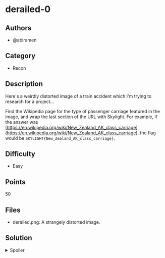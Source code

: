 # derailed-0

## Authors
- @abiramen

## Category
- Recon

## Description
Here's a weirdly distorted image of a train accident which I'm trying to research for a project...

Find the Wikipedia page for the type of passenger carriage featured in the image, and wrap the last section of the URL with Skylight. For example, if the answer was [https://en.wikipedia.org/wiki/New_Zealand_AK_class_carriage](https://en.wikipedia.org/wiki/New_Zealand_AK_class_carriage), the flag would be `SKYLIGHT{New_Zealand_AK_class_carriage}`.


## Difficulty
- Easy

## Points
50

## Files
- derailed.png: A strangely distorted image.

## Solution
<details>
<summary>Spoiler</summary>

### Walkthrough
1. Most Australian competitors will immediately identify that this image was taken in Australia, but the end of `000` on the side of the fire truck had reduced distortion to allow for a fairer playing field for any international competitors.
2. There's quite clearly a purple passenger train which we're looking for. Using Google Images for 'purple passenger train australia' gives us quite a few results for trains with what is clearly the same pattern on them, although not quite the same train. These trains all seem to be associated with the VLine in the state of Victoria.
3. We can now look at the Wikipedia page for the V/Line and find its operational fleet [here](https://en.wikipedia.org/wiki/V/Line#Rolling_stock).
4. There are two types of carriages which look remarkably similar to the one in the image -> the Z type carriage is very close to the N type, which was the correct answer here.

### Flag
`SKYLIGHT{VicRail_N_type_carriage}`

### Notes
- I had to work backwards to figure out what the carriage type was when writing this challenge, and I had also thought it was the Z type, until I used closer inspection of other imagery of the train crash (which you may find in the process of doing `derailed-1`). The main distinguishing external feature seems to be the size of the glass window on the rear door of each carriage.
    - It doesn't help that Wikipedia's imagery of the N type has it with older livery, rather than the newer geometric purple livery.
</details>
